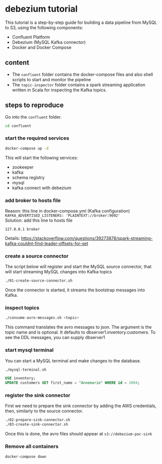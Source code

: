 # debezium tutorial

This tutorial is a step-by-step guide for building a data pipeline
from MySQL to S3, using the following components:
 - Confluent Platform
 - Debezium (MySQL Kafka connector)
 - Docker and Docker Compose
 
## content

* The `confluent` folder contains the docker-compose files and also shell scripts to start and monitor the pipeline
* The `topic-inspector` folder contains a spark streaming application written in Scala for inspecting the Kafka topics.

## steps to reproduce

Go into the `confluent` folder.

```bash
cd confluent
```

### start the required services

```bash
docker-compose up -d
```

This will start the following services:
 - zookeeper
 - kafka
 - schema registry
 - mysql
 - kafka connect with debezium
 
### add broker to hosts file

Reason: this line in docker-compose.yml (Kafka configuration)  
```KAFKA_ADVERTISED_LISTENERS: 'PLAINTEXT://broker:9092'```  
Solution: add this line to hosts file

```
127.0.0.1 broker
```

Details: https://stackoverflow.com/questions/39273878/spark-streaming-kafka-couldnt-find-leader-offsets-for-set  

### create a source connector

The script below will register and start the MySQL source connector,
that will start streaming MySQL changes into Kafka topics

```bash
./01-create-source-connector.sh
```

Once the connector is started, it streams the bootstrap messages into Kafka.

### inspect topics

```bash
./consume-avro-messages.sh <topic>
```

This command translates the avro messages to json. 
The argument is the topic name and is optional.
It defaults to dbserver1.inventory.customers. 
To see the DDL messages, you can supply dbserver1

### start mysql terminal

You can start a MySQL terminal and make changes to the database.
```bash
./mysql-terminal.sh
```

```sql
USE inventory;
UPDATE customers SET first_name = "Annemarie" WHERE id = 1004;
```

### register the sink connector

First we need to prepare the sink connector by adding the AWS credentials, 
then, similarly to the source connector.

```bash
./02-prepare-sink-connector.sh
./03-create-sink-connector.sh
```

Once this is done, the avro files should appear at `s3://debezium-poc-sink`

### Remove all containers

```bash
docker-compose down
```
